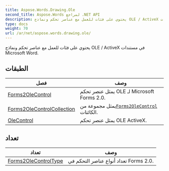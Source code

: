 ```yaml
---
title: Aspose.Words.Drawing.Ole
second_title: Aspose.Words لمراجع .NET API
description: يحتوي على فئات للعمل مع عناصر تحكم ونماذج OLE / ActiveX في مستندات Microsoft Word.
type: docs
weight: 70
url: /ar/net/aspose.words.drawing.ole/
---
```

يحتوي على فئات للعمل مع عناصر تحكم ونماذج OLE / ActiveX في مستندات Microsoft Word.

## الطبقات

| فصل | وصف |
| --- | --- |
| [Forms2OleControl](./forms2olecontrol/) | يمثل عنصر تحكم OLE لـ Microsoft Forms 2.0. |
| [Forms2OleControlCollection](./forms2olecontrolcollection/) | يمثل مجموعة من[`Forms2OleControl`](../aspose.words.drawing.ole/forms2olecontrol/) الكائنات. |
| [OleControl](./olecontrol/) | يمثل عنصر تحكم OLE ActiveX. |
## تعداد

| تعداد | وصف |
| --- | --- |
| [Forms2OleControlType](./forms2olecontroltype/) | تعداد أنواع عناصر التحكم في Forms 2.0. |



